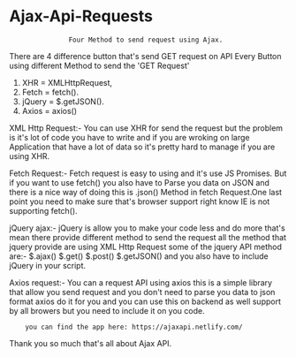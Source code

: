 # Ajax-Api-Requests
                   Four Method to send request using Ajax.
 There are 4 difference button that's send GET request on API Every Button using different Method to send the 'GET Request'                   
   1. XHR     = XMLHttpRequest, 
   2. Fetch   = fetch().
   3. jQuery  = $.getJSON().
   4. Axios   = axios()
   
  XML Http Request:-
        You can use XHR for send the request but the problem is it's lot of code you have to write and if you are wroking on large Application that have a lot of data so it's pretty hard to manage if you are using XHR.
    
  Fetch Request:-
        Fetch request is easy to using and it's use JS Promises. But if you want to use fetch() you also have to Parse you data on JSON and there is a nice way of doing this is .json() Method in fetch Request.One last point you need to make sure that's browser support right know IE is not supporting fetch().
        
  jQuery ajax:-
        jQuery is allow you to make your code less and do more that's mean there provide different method to send the request all the method that jquery provide are using XML Http Request some of the jquery API method are:-
        $.ajax()
        $.get()
        $.post()
        $.getJSON()  and you also have to include jQuery in your script.
   
  Axios request:-
        You can a request API using axios this is a simple library that allow you send request and you don't need to parse you data to json format axios do it for you and you can use this on backend as well support by all browers but you need to include it on you code.
        
        you can find the app here: https://ajaxapi.netlify.com/
 
 Thank you so much that's all about Ajax API. 
  
        
        
